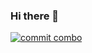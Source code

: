 ### Hi there 👋

[![commit combo](http://commitcombo.com/get?user=Gunyoung-Kim&theme=Lake-calendar)](https://github.com/devxb/commitcombo)
